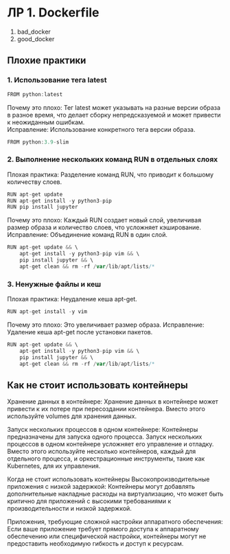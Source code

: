 # ЛР 1. Dockerfile

1) bad_docker
2) good_docker

## Плохие практики
### 1. Использование тега latest
```go
FROM python:latest
```

Почему это плохо: Тег latest может указывать на разные версии образа в разное время, что делает сборку непредсказуемой и может привести к неожиданным ошибкам.   
Исправление: Использование конкретного тега версии образа.   
```go
FROM python:3.9-slim
```

### 2. Выполнение нескольких команд RUN в отдельных слоях
Плохая практика: Разделение команд RUN, что приводит к большому количеству слоев.
```go
RUN apt-get update
RUN apt-get install -y python3-pip
RUN pip install jupyter
```
Почему это плохо: Каждый RUN создает новый слой, увеличивая размер образа и количество слоев, что усложняет кэширование.   
Исправление: Объединение команд RUN в один слой.
```go
RUN apt-get update && \
    apt-get install -y python3-pip vim && \
    pip install jupyter && \
    apt-get clean && rm -rf /var/lib/apt/lists/*
```

### 3. Ненужные файлы и кеш
Плохая практика: Неудаление кеша apt-get.
```go
RUN apt-get install -y vim
```
Почему это плохо: Это увеличивает размер образа.
Исправление: Удаление кеша apt-get после установки пакетов.
```go
RUN apt-get update && \
    apt-get install -y python3-pip vim && \
    pip install jupyter && \
    apt-get clean && rm -rf /var/lib/apt/lists/*
```

## Как не стоит использовать контейнеры

Хранение данных в контейнере: Хранение данных в контейнере может привести к их потере при пересоздании контейнера. Вместо этого используйте volumes для хранения данных.

Запуск нескольких процессов в одном контейнере: Контейнеры предназначены для запуска одного процесса. Запуск нескольких процессов в одном контейнере усложняет его управление и отладку. Вместо этого используйте несколько контейнеров, каждый для отдельного процесса, и оркестрационные инструменты, такие как Kubernetes, для их управления.   

Когда не стоит использовать контейнеры
Высокопроизводительные приложения с низкой задержкой: Контейнеры могут добавлять дополнительные накладные расходы на виртуализацию, что может быть критично для приложений с высокими требованиями к производительности и низкой задержкой.   

Приложения, требующие сложной настройки аппаратного обеспечения: Если ваше приложение требует прямого доступа к аппаратному обеспечению или специфической настройки, контейнеры могут не предоставить необходимую гибкость и доступ к ресурсам.



